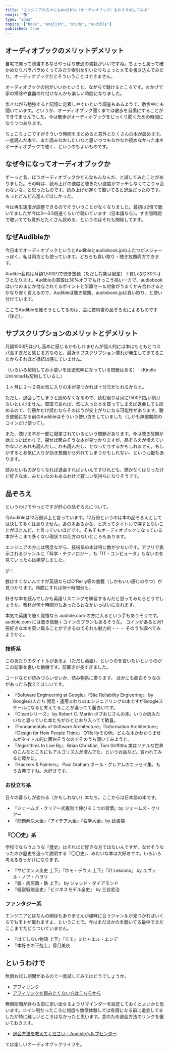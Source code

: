 ```yaml
---
title: "エンジニアの方々にもAudible（オーディオブック）をおすすめしてみる"
emoji: "📚"
type: "idea"
topics: ["book", "english", "study", "audible"]
published: true
---
```


## オーディオブックのメリットデメリット

自宅で座って勉強するならやっぱり普通の書籍がいいですね。ちょっと戻って確かめたりパラパラめくってみたり索引を引いたりちょっとメモを書き込んでみたり。オーディオブックだとそういうことはできません。

オーディオブックの何がいいかというと、ながらで聴けるところです。おかげで家の掃除や食器の片付けなんかも楽しい時間になりました。

歩きながら勉強すると記憶に定着しやすいという調査もあるようで、散歩中にも聞いています。というか、オーディオブック聞くまでは散歩を習慣にすることができてませんでした。今は散歩がオーディオブックをじっくり聞くための時間になりつつあります。

ちょこちょこですがそういう時間をまとめると意外とたくさんの本が読めます。一度読んだ本で、また読みなおしたいなと思いつつもなかなか読めなかった本をオーディオブックで聴く、というのもよいものです。

## なぜ今になってオーディオブックか

ずーっと昔、ほうオーディオブックかどんなもんなんだ、と試してみたことがありました。その時は、読み上げの速度と聴きたい速度がマッチしなくてこりゃ合わないな、と思ったものです。読み上げが遅くて聞いてると退屈だったのです。もっとどんどん進んでほしかった。

今は再生速度が調整できるのでそういうことがなくなりました。最初は2倍で聴いてましたが今は3～3.5倍速くらいで聴いています（日本語なら）。すき間時間で聴いてても意外とたくさん読める、というのはそれも関係してます。

## なぜAudibleか

今日本でオーディオブックというとAudibleとaudiobook.jpのふたつがメジャーっぽく、私は両方とも使っています。どちらも買い取り・聴き放題両方できます。

Audible会員は月額1,500円で聴き放題（ただし対象は限定）＋買い取り30%オフとなります。Audibleの買取は30%オフでもけっこう高い一方で、audiobookはいつのまにか付与されてるポイントと半額セール対象がうまくかみ合わさるとかなり安く買えるので、Audibleは聴き放題、audiobook.jpは買い取り、と使い分けています。

ここでAudibleを推そうとしてるのは、主に技術書の品ぞろえによるものです（後述）。

## サブスクリプションのメリットとデメリット

月額1500円は少し高めに感じるかもしれませんが個人的には本はもともとコスパ高すぎだと感じる方なのと、最近サブスクリプション慣れが発生してきてることからそれほど抵抗は感じていません。

（いろいろ契約してお小遣いを圧迫気味になっている問題はある）
（Kindle Unlimitedも契約しているし）

１ヶ月に１～２冊お気に入りの本が見つかれば十分元がとれるかなと。

ただし、退会してしまうと読めなくなるので、読む限りは月に1500円払い続けないといけません。買取であれば、気に入った本を買ってしまえば退会しても読めるので、何冊かだけ読むならそのほうが安上がりになる可能性があります。聴き放題になる前のAudibleはそういう使い方をしていました（しかも無償期間のコインだけ使って）。

また、聴ける本が一部に限定されているという問題があります。今は聴き放題が始まったばかりで、探せば面白そうな本が見つかりますが、品ぞろえが増えていかないとあれも読んだしこれも読んだし、となったりするかもしれません。もしかするとお気に入りが効き放題から外れてしまうかもしれない、という心配もあります。

読みたいものがなくなれば退会すればいいんですけれども、聴かなくはなったけど好きな本、みたいなのもあるわけで寂しい気持ちになりそうです。

## 品ぞろえ

というわけでやっとですが肝心の品ぞろえについて。

今Audibleは12万冊以上と言っています。12万冊というのは本の品ぞろえとしては決して多くはありません。あの本あるかな、と思ってタイトルで探すとないことがほとんど、と言っていいほどです。そもそもオーディオブックになっている本がそこまで多くない現状では仕方のないところもあります。

エンジニアの方には残念ながら、技術系の本は特に数が少ないです。アプリで表示されるジャンルに「科学・テクノロジー」も「IT・コンピュータ」もないのを見ていったんは絶望しました。

が！

数はすくないんですが英語ならばO'Reilly等の書籍（しかもいい感じのやつ）が見つかります。時間にすれば何十時間分も。

好きな本を読んでしかも英語リスニングを練習するんだと思ってみたらどうでしょうか。教材が何十時間分もあったらおなかいっぱいになれます。

本気で英語で聴く覚悟なら audible.com の方に入るという手もありそうです。
audible.com には聴き放題＋コインのプランもあるそうな。
コインがあると月1冊好きな本を買い取ることができるのでそれも魅力的・・・
そのうち調べてみようかと。

### 技術系

このあたりのタイトルがあるよ（ただし英語）、というのを言いたいというのがこの記事を書いた動機です。前置きが長すぎました。

コードなどが読みづらいせいか、読み物系に寄ります。
ほかにも面白そうなのがあったら教えてほしいです。

* 『Software Engineering at Google』『Site Reliability Engieering』 by Googleの人たち
  開発・運用まわりのエンジニアリングの本ですがGoogleスケールになると考えてることが違ってて面白いです。
* 『Cleanシリーズ』 by Robert C. Martin
  ボブおじさんの本。いつか読みたいなと思っていた本たちがひととおり入ってて歓喜。
* 『Fundamentals of Software Architecture』『Information Architecture』『Design for How People Think』
  O'Reillyその他。どんな本かわかりませんがタイトル的に面白そうなのでそのうち聞いてみようと。
* 『Algorithms to Live By』 Brian Christian, Tom Griffiths
  実はリアルな世界のこんなところにもアルゴリズムが潜んでた、というお話など。言われてみると確かに。
* 『Hackers & Painters』 Paul Graham
  ポール・グレアムのエッセイ集。もう古典ですね。大好きです。

### お役立ち系

日々の暮らしが変わる（かもしれない）本たち。ここからは日本語の本です。

* 『ジェームズ・クリアー式複利で伸びる１つの習慣』by ジェームズ・クリアー
* 『問題解決大全』『アイデア大全』『独学大全』by 読書猿

### 『〇〇史』系

学校でならうような『歴史』はそれほど好きな方ではないんですが、なぜそうなったのか歴史を追って説明する『〇〇史』、みたいな本は大好きです。いろいろ考えるきっかけになります。

* 『サピエンス全史 上下』『ホモ・デウス 上下』『21 Lessons』 by ユヴァル・ノア・ハラリ
* 『銃・病原菌・鉄 上下』 by ジャレド・ダイアモンド
* 『経営戦略全史』『ビジネスモデル全史』 by 三谷宏治

### ファンタジー系

エンジニアとはなんの関係もありませんが趣味に合うジャンルが見つかればいくらでもモトが取れますよ、ということで。今はまだほかのを聴いてる最中でまだここまでたどりついていません。

* 『はてしない物語 上下』『モモ』ミヒャエル・エンデ
* 『本好きの下剋上』香月美夜

## というわけで

無償お試し期間があるので一度試してみてはどうでしょうか。

* [アフィリンク](https://www.amazon.co.jp/b/ref=adbl_JP_as_0068?ie=UTF8&node=5816607051&tag=kb84tkhr-22)
* [アフィリンクを踏みたくない方はこちらから](https://www.audible.co.jp/)

無償期間が終わる前に思い出せるようリマインダーを設定しておくとよいかと思います。コイン制だったころに何度も無償体験しては有償になる前に退会してましたが特に難しいところはなかったと思います。念のため退会方法のリンクを置いておきます。

* [退会方法を教えてください – Audibleヘルプセンター](https://help.audible.co.jp/s/article/%E9%80%80%E4%BC%9A%E6%96%B9%E6%B3%95%E3%82%92%E6%95%99%E3%81%88%E3%81%A6%E3%81%8F%E3%81%A0%E3%81%95%E3%81%84)

では楽しいオーディオブックライフを。
